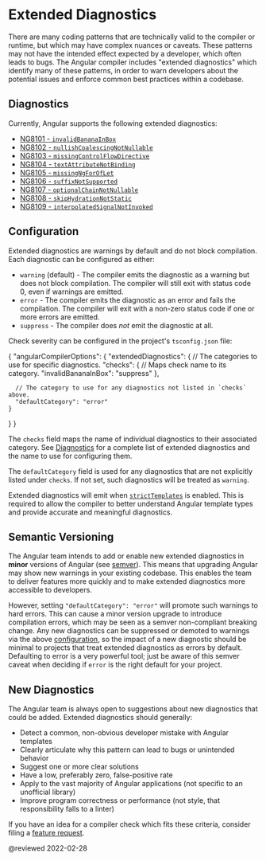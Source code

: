 # Extended Diagnostics

There are many coding patterns that are technically valid to the compiler or runtime, but which may have complex nuances or caveats.
These patterns may not have the intended effect expected by a developer, which often leads to bugs.
The Angular compiler includes "extended diagnostics" which identify many of these patterns, in order to warn developers about the potential issues and enforce common best practices within a codebase.

## Diagnostics

Currently, Angular supports the following extended diagnostics:

*   [NG8101 - `invalidBananaInBox`](extended-diagnostics/NG8101)
*   [NG8102 - `nullishCoalescingNotNullable`](extended-diagnostics/NG8102)
*   [NG8103 - `missingControlFlowDirective`](extended-diagnostics/NG8103)
*   [NG8104 - `textAttributeNotBinding`](extended-diagnostics/NG8104)
*   [NG8105 - `missingNgForOfLet`](extended-diagnostics/NG8105)
*   [NG8106 - `suffixNotSupported`](extended-diagnostics/NG8106)
*   [NG8107 - `optionalChainNotNullable`](extended-diagnostics/NG8107)
*   [NG8108 - `skipHydrationNotStatic`](extended-diagnostics/NG8108)
*   [NG8109 - `interpolatedSignalNotInvoked`](extended-diagnostics/NG8109)

## Configuration

Extended diagnostics are warnings by default and do not block compilation.
Each diagnostic can be configured as either:

*   `warning` \(default\) - The compiler emits the diagnostic as a warning but does not block
  compilation. The compiler will still exit with status code 0, even if warnings are emitted.
*   `error` - The compiler emits the diagnostic as an error and fails the compilation.
    The compiler will exit with a non-zero status code if one or more errors are emitted.
*   `suppress` - The compiler does *not* emit the diagnostic at all.

Check severity can be configured in the project's `tsconfig.json` file:

<code-example format="jsonc" language="jsonc">

{
  "angularCompilerOptions": {
    "extendedDiagnostics": {
      // The categories to use for specific diagnostics.
      "checks": {
        // Maps check name to its category.
        "invalidBananaInBox": "suppress"
      },

      // The category to use for any diagnostics not listed in `checks` above.
      "defaultCategory": "error"
    }
  }
}

</code-example>

The `checks` field maps the name of individual diagnostics to their associated category.
See [Diagnostics](#diagnostics) for a complete list of extended diagnostics and the name to use for configuring them.

The `defaultCategory` field is used for any diagnostics that are not explicitly listed under `checks`.
If not set, such diagnostics will be treated as `warning`.

Extended diagnostics will emit when [`strictTemplates`](guide/template-typecheck#strict-mode) is enabled.
This is required to allow the compiler to better understand Angular template types and provide accurate and meaningful diagnostics.

## Semantic Versioning

The Angular team intends to add or enable new extended diagnostics in **minor** versions of Angular (see [semver](https://docs.npmjs.com/about-semantic-versioning)).
This means that upgrading Angular may show new warnings in your existing codebase.
This enables the team to deliver features more quickly and to make extended diagnostics more accessible to developers.

However, setting `"defaultCategory": "error"` will promote such warnings to hard errors.
This can cause a minor version upgrade to introduce compilation errors, which may be seen as a semver non-compliant breaking change.
Any new diagnostics can be suppressed or demoted to warnings via the above [configuration](#configuration), so the impact of a new diagnostic should be minimal to
projects that treat extended diagnostics as errors by default.
Defaulting to error is a very powerful tool; just be aware of this semver caveat when deciding if `error` is the right default for your project.

## New Diagnostics

The Angular team is always open to suggestions about new diagnostics that could be added.
Extended diagnostics should generally:

*   Detect a common, non-obvious developer mistake with Angular templates
*   Clearly articulate why this pattern can lead to bugs or unintended behavior
*   Suggest one or more clear solutions
*   Have a low, preferably zero, false-positive rate
*   Apply to the vast majority of Angular applications \(not specific to an unofficial library\)
*   Improve program correctness or performance \(not style, that responsibility falls to a linter\)

If you have an idea for a compiler check which fits these criteria, consider filing a [feature request](https://github.com/angular/angular/issues/new?template=2-feature-request.yaml).

<!-- links -->

<!-- external links -->

<!-- end links -->

@reviewed 2022-02-28

